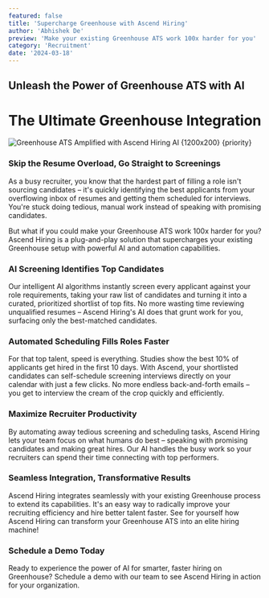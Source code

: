 ```yaml
---
featured: false
title: 'Supercharge Greenhouse with Ascend Hiring'
author: 'Abhishek De'
preview: 'Make your existing Greenhouse ATS work 100x harder for you'
category: 'Recruitment'
date: '2024-03-18'
---
```


## Unleash the Power of Greenhouse ATS with AI

# The Ultimate Greenhouse Integration

![Greenhouse ATS Amplified with Ascend Hiring AI {1200x200} {priority} ](/images/greenhouse-ascend-small-upscaled.png)

### Skip the Resume Overload, Go Straight to Screenings

As a busy recruiter, you know that the hardest part of filling a role isn't sourcing candidates – it's quickly identifying the best applicants from your overflowing inbox of resumes and getting them scheduled for interviews. You're stuck doing tedious, manual work instead of speaking with promising candidates.

But what if you could make your Greenhouse ATS work 100x harder for you? Ascend Hiring is a plug-and-play solution that supercharges your existing Greenhouse setup with powerful AI and automation capabilities.

### AI Screening Identifies Top Candidates

Our intelligent AI algorithms instantly screen every applicant against your role requirements, taking your raw list of candidates and turning it into a curated, prioritized shortlist of top fits. No more wasting time reviewing unqualified resumes – Ascend Hiring's AI does that grunt work for you, surfacing only the best-matched candidates.

### Automated Scheduling Fills Roles Faster

For that top talent, speed is everything. Studies show the best 10% of applicants get hired in the first 10 days. With Ascend, your shortlisted candidates can self-schedule screening interviews directly on your calendar with just a few clicks. No more endless back-and-forth emails – you get to interview the cream of the crop quickly and efficiently.

### Maximize Recruiter Productivity

By automating away tedious screening and scheduling tasks, Ascend Hiring lets your team focus on what humans do best – speaking with promising candidates and making great hires. Our AI handles the busy work so your recruiters can spend their time connecting with top performers.

### Seamless Integration, Transformative Results

Ascend Hiring integrates seamlessly with your existing Greenhouse process to extend its capabilities. It's an easy way to radically improve your recruiting efficiency and hire better talent faster. See for yourself how Ascend Hiring can transform your Greenhouse ATS into an elite hiring machine!

### Schedule a Demo Today

Ready to experience the power of AI for smarter, faster hiring on Greenhouse? Schedule a demo with our team to see Ascend Hiring in action for your organization.
